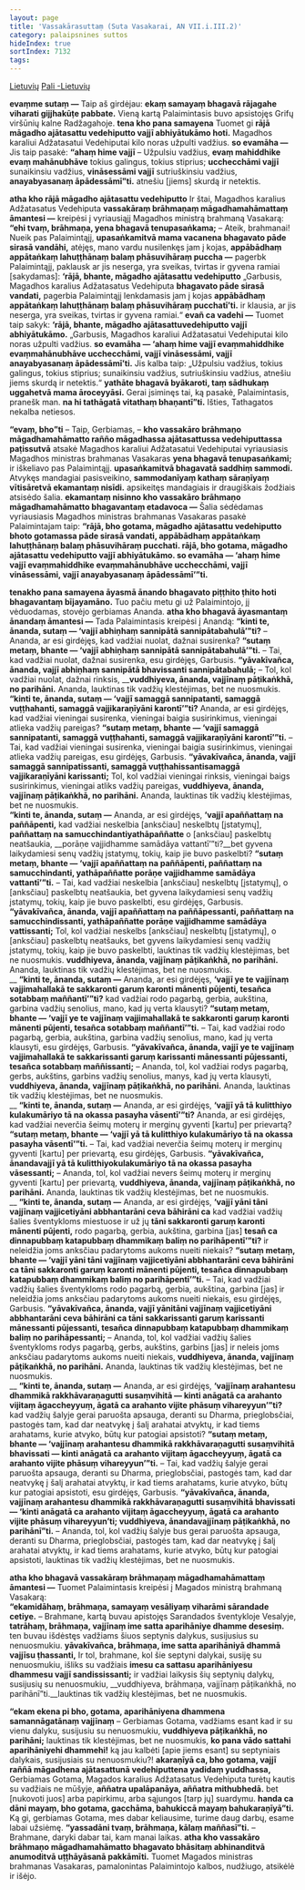 ```yaml
---
layout: page
title: 'Vassakārasuttaṃ (Suta Vasakarai, AN VII.i.III.2)'
category: palaipsnines suttos
hideIndex: true  
sortIndex: 7132
tags:
---
```

<a href="../Vassakārasutta-lt" class="btn btn-primary btn-next">Lietuvių</a>
<a href="../Vassakārasutta-pali" class="btn btn-primary btn-next">Pali -Lietuvių</a> <br />

__evaṃme sutaṃ —__ Taip aš girdėjau: __ekaṃ samayaṃ bhagavā rājagahe viharati gijjhakūṭe pabbate.__ Vieną kartą Palaimintasis buvo apsistojęs Grifų viršūnių kalne Radžagahoje. __tena kho pana samayena__ Tuomet gi __rājā māgadho ajātasattu vedehiputto vajjī abhiyātukāmo hoti.__ Magadhos karaliui Adžatasatui Vedehiputai kilo noras užpulti vadžius. __so evamāha —__ Jis taip pasakė: __“ahaṃ hime vajjī__ – Užpulsiu vadžius, __evaṃ mahiddhike evaṃ mahānubhāve__ tokius galingus, tokius stiprius; __ucchecchāmi vajjī__ sunaikinsiu vadžius, __vināsessāmi vajjī__ sutriuškinsiu vadžius, __anayabyasanaṃ āpādessāmī”ti.__ atnešiu [jiems] skurdą ir netektis.

__atha kho rājā māgadho ajātasattu vedehiputto__ Ir štai, Magadhos karalius Adžatasatus Vedehiputa __vassakāraṃ brāhmaṇaṃ māgadhamahāmattaṃ āmantesi —__ kreipėsi į vyriausiąjį Magadhos ministrą brahmaną Vasakarą: __“ehi tvaṃ, brāhmaṇa, yena bhagavā tenupasaṅkama;__ – Ateik, brahmanai! Nueik pas Palaimintąjį, __upasaṅkamitvā mama vacanena bhagavato pāde sirasā vandāhi,__ atėjęs, mano vardu nusilenkęs jam į kojas, __appābādhaṃ appātaṅkaṃ lahuṭṭhānaṃ balaṃ phāsuvihāraṃ puccha —__ pagerbk Palaimintąjį, paklausk ar jis neserga, yra sveikas, tvirtas ir gyvena ramiai [sakydamas]: __‘rājā, bhante, māgadho ajātasattu vedehiputto__ „Garbusis, Magadhos karalius Adžatasatus Vedehiputa __bhagavato pāde sirasā vandati,__ pagerbia Palaimintąjį lenkdamasis jam į kojas __appābādhaṃ appātaṅkaṃ lahuṭṭhānaṃ balaṃ phāsuvihāraṃ pucchatī’ti.__ ir klausia, ar jis neserga, yra sveikas, tvirtas ir gyvena ramiai.“ __evañ ca vadehi —__ Tuomet taip sakyk: __‘rājā, bhante, māgadho ajātasattuvedehiputto vajjī abhiyātukāmo.__ „Garbusis, Magadhos karaliui Adžatasatui Vedehiputai kilo noras užpulti vadžius. __so evamāha — ‘ahaṃ hime vajjī evaṃmahiddhike evaṃmahānubhāve ucchecchāmi, vajjī vināsessāmi, vajjī anayabyasanaṃ āpādessāmī’ti.__ Jis kalba taip: „Užpulsiu vadžius, tokius galingus, tokius stiprius; sunaikinsiu vadžius, sutriuškinsiu vadžius, atnešiu jiems skurdą ir netektis.“ __yathāte bhagavā byākaroti, taṃ sādhukaṃ uggahetvā mama āroceyyāsi.__ Gerai įsiminęs tai, ką pasakė, Palaimintasis, pranešk man. __na hi tathāgatā vitathaṃ bhaṇantī”ti.__ Išties, Tathagatos nekalba netiesos.

__“evaṃ, bho”ti__ – Taip, Gerbiamas, – __kho vassakāro brāhmaṇo māgadhamahāmatto rañño māgadhassa ajātasattussa vedehiputtassa paṭissutvā__ atsakė Magadhos karaliui Adžatasatui Vedehiputai vyriausiasis Magadhos ministras brahmanas Vasakaras __yena bhagavā tenupasaṅkami;__ ir iškeliavo pas Palaimintąjį. __upasaṅkamitvā bhagavatā saddhiṃ sammodi.__ Atvykęs mandagiai pasisveikino, __sammodanīyaṃ kathaṃ sāraṇīyaṃ vītisāretvā ekamantaṃ nisīdi.__ apsikeitęs mandagiais ir draugiškais žodžiais atsisėdo šalia. __ekamantaṃ nisinno kho vassakāro brāhmaṇo māgadhamahāmatto bhagavantaṃ etadavoca —__ Šalia sėdėdamas vyriausiasis Magadhos ministras brahmanas Vasakaras pasakė Palaimintajam taip: __“rājā, bho gotama, māgadho ajātasattu vedehiputto bhoto gotamassa pāde sirasā vandati, appābādhaṃ appātaṅkaṃ lahuṭṭhānaṃ balaṃ phāsuvihāraṃ pucchati. rājā, bho gotama, māgadho ajātasattu vedehiputto vajjī abhiyātukāmo. so evamāha — ‘ahaṃ hime vajjī evaṃmahiddhike evaṃmahānubhāve ucchecchāmi, vajjī vināsessāmi, vajjī anayabyasanaṃ āpādessāmī’”ti.__

__tenakho pana samayena āyasmā ānando bhagavato piṭṭhito ṭhito hoti bhagavantaṃ bījayamāno.__ Tuo pačiu metu gi už Palaimintojo, jį vėduodamas, stovėjo gerbiamas Ananda. __atha kho bhagavā āyasmantaṃ ānandaṃ āmantesi —__ Tada Palaimintasis kreipėsi į Anandą: __“kinti te, ānanda, sutaṃ — ‘vajjī abhiṇhaṃ sannipātā sannipātabahulā’”ti?__ – Ananda, ar esi girdėjęs, kad vadžiai nuolat, dažnai susirenka? __“sutaṃ metaṃ, bhante — ‘vajjī abhiṇhaṃ sannipātā sannipātabahulā’”ti.__ – Tai, kad vadžiai nuolat, dažnai susirenka, esu girdėjęs, Garbusis. __“yāvakīvañca, ānanda, vajjī abhiṇhaṃ sannipātā bhavissanti sannipātabahulā;__ – Tol, kol vadžiai nuolat, dažnai rinksis, ____vuddhiyeva, ānanda, vajjīnaṃ pāṭikaṅkhā, no parihāni.__ Ananda, lauktinas tik vadžių klestėjimas, bet ne nuosmukis.</br> __“kinti te, ānanda, sutaṃ — ‘vajjī samaggā sannipatanti, samaggā vuṭṭhahanti, samaggā vajjikaraṇīyāni karontī’”ti?__ Ananda, ar esi girdėjęs, kad vadžiai vieningai susirenka, vieningai baigia susirinkimus, vieningai atlieka vadžių pareigas? __“sutaṃ metaṃ, bhante — ‘vajjī samaggā sannipatanti, samaggā vuṭṭhahanti, samaggā vajjikaraṇīyāni karontī’”ti.__ – Tai, kad vadžiai vieningai susirenka, vieningai baigia susirinkimus, vieningai atlieka vadžių pareigas, esu girdėjęs, Garbusis. __“yāvakīvañca, ānanda, vajjī samaggā sannipatissanti, samaggā vuṭṭhahissantisamaggā vajjikaraṇīyāni karissanti;__ Tol, kol vadžiai vieningai rinksis, vieningai baigs susirinkimus, vieningai atliks vadžių pareigas, __vuddhiyeva, ānanda, vajjīnaṃ pāṭikaṅkhā, no parihāni.__ Ananda, lauktinas tik vadžių klestėjimas, bet ne nuosmukis.</br>__“kinti te, ānanda, sutaṃ —__ Ananda, ar esi girdėjęs, __‘vajjī apaññattaṃ na paññāpenti,__ kad vadžiai neskelbia [anksčiau] neskelbtų [įstatymų], __paññattaṃ na samucchindantiyathāpaññatte__ o [anksčiau] paskelbtų neatšaukia, __porāṇe vajjidhamme samādāya vattantī’”ti?__bet gyvena laikydamiesi senų vadžių įstatymų, tokių, kaip jie buvo paskelbti? __“sutaṃ metaṃ, bhante — ‘vajjī apaññattaṃ na paññāpenti, paññattaṃ na samucchindanti, yathāpaññatte porāṇe vajjidhamme samādāya vattantī’”ti.__ – Tai, kad vadžiai neskelbia [anksčiau] neskelbtų [įstatymų], o [anksčiau] paskelbtų neatšaukia, bet gyvena laikydamiesi senų vadžių įstatymų, tokių, kaip jie buvo paskelbti, esu girdėjęs, Garbusis. __“yāvakīvañca, ānanda, vajjī apaññattaṃ na paññāpessanti, paññattaṃ na samucchindissanti, yathāpaññatte porāṇe vajjidhamme samādāya vattissanti;__ Tol, kol vadžiai neskelbs [anksčiau] neskelbtų [įstatymų], o [anksčiau] paskelbtų neatšauks, bet gyvens laikydamiesi senų vadžių įstatymų, tokių, kaip jie buvo paskelbti, lauktinas tik vadžių klestėjimas, bet ne nuosmukis. __vuddhiyeva, ānanda, vajjīnaṃ pāṭikaṅkhā, no parihāni.__ Ananda, lauktinas tik vadžių klestėjimas, bet ne nuosmukis.</br> __
__“kinti te, ānanda, sutaṃ —__ Ananda, ar esi girdėjęs, __‘vajjī ye te vajjīnaṃ vajjimahallakā te sakkaronti garuṃ karonti mānenti pūjenti, tesañca sotabbaṃ maññantī’”ti?__ kad vadžiai rodo pagarbą, gerbia, aukština, garbina vadžių senolius, mano, kad jų verta klausyti? __“sutaṃ metaṃ, bhante — ‘vajjī ye te vajjīnaṃ vajjimahallakā te sakkaronti garuṃ karonti mānenti pūjenti, tesañca sotabbaṃ maññantī’”ti.__ – Tai, kad vadžiai rodo pagarbą, gerbia, aukština, garbina vadžių senolius, mano, kad jų verta klausyti, esu girdėjęs, Garbusis. __“yāvakīvañca, ānanda, vajjī ye te vajjīnaṃ vajjimahallakā te sakkarissanti garuṃ karissanti mānessanti pūjessanti, tesañca sotabbaṃ maññissanti;__ – Ananda, tol, kol vadžiai rodys pagarbą, gerbs, aukštins, garbins vadžių senolius, manys, kad jų verta klausyti, __vuddhiyeva, ānanda, vajjīnaṃ pāṭikaṅkhā, no parihāni.__ Ananda, lauktinas tik vadžių klestėjimas, bet ne nuosmukis.</br> __
__“kinti te, ānanda, sutaṃ —__ Ananda, ar esi girdėjęs, __‘vajjī yā tā kulitthiyo kulakumāriyo tā na okassa pasayha vāsentī’”ti?__ Ananda, ar esi girdėjęs, kad vadžiai neverčia šeimų moterų ir merginų gyventi [kartu] per prievartą? __“sutaṃ metaṃ, bhante — ‘vajjī yā tā kulitthiyo kulakumāriyo tā na okassa pasayha vāsentī’”ti.__ – Tai, kad vadžiai neverčia šeimų moterų ir merginų gyventi [kartu] per prievartą, esu girdėjęs, Garbusis. __“yāvakīvañca, ānandavajjī yā tā kulitthiyokulakumāriyo tā na okassa pasayha vāsessanti;__ – Ananda, tol, kol vadžiai nevers šeimų moterų ir merginų gyventi [kartu] per prievartą, __vuddhiyeva, ānanda, vajjīnaṃ pāṭikaṅkhā, no parihāni.__ Ananda, lauktinas tik vadžių klestėjimas, bet ne nuosmukis.</br> __
__“kinti te, ānanda, sutaṃ —__ Ananda, ar esi girdėjęs, __‘vajjī yāni tāni vajjīnaṃ vajjicetiyāni abbhantarāni ceva bāhirāni ca__ kad vadžiai vadžių šalies šventykloms miestuose ir už jų __tāni sakkaronti garuṃ karonti mānenti pūjenti,__ rodo pagarbą, gerbia, aukština, garbina [jas] __tesañ ca dinnapubbaṃ katapubbaṃ dhammikaṃ baliṃ no parihāpentī’”ti?__  ir neleidžia joms anksčiau padarytoms aukoms nueiti niekais? __“sutaṃ metaṃ, bhante — ‘vajjī yāni tāni vajjīnaṃ vajjicetiyāni abbhantarāni ceva bāhirāni ca tāni sakkaronti garuṃ karonti mānenti pūjenti, tesañca dinnapubbaṃ katapubbaṃ dhammikaṃ baliṃ no parihāpentī’”ti.__ – Tai, kad vadžiai vadžių šalies šventykloms rodo pagarbą, gerbia, aukština, garbina [jas] ir neleidžia joms anksčiau padarytoms aukoms nueiti niekais, esu girdėjęs, Garbusis. __“yāvakīvañca, ānanda, vajjī yānitāni vajjīnaṃ vajjicetiyāni abbhantarāni ceva bāhirāni ca tāni sakkarissanti garuṃ karissanti mānessanti pūjessanti, tesañca dinnapubbaṃ katapubbaṃ dhammikaṃ baliṃ no parihāpessanti;__ – Ananda, tol, kol vadžiai vadžių šalies šventykloms rodys pagarbą, gerbs, aukštins, garbins [jas] ir neleis joms anksčiau padarytoms aukoms nueiti niekais, __vuddhiyeva, ānanda, vajjīnaṃ pāṭikaṅkhā, no parihāni.__ Ananda, lauktinas tik vadžių klestėjimas, bet ne nuosmukis.</br> __
__“kinti te, ānanda, sutaṃ —__ Ananda, ar esi girdėjęs, __‘vajjīnaṃ arahantesu dhammikā rakkhāvaraṇagutti susaṃvihitā — kinti anāgatā ca arahanto vijitaṃ āgaccheyyuṃ, āgatā ca arahanto vijite phāsuṃ vihareyyun’”ti?__ kad vadžių šalyje gerai paruošta apsauga, deranti su Dharma, prieglobsčiai, pastogės tam, kad dar neatvykę į šalį arahatai atvyktų, ir kad tiems arahatams, kurie atvyko, būtų kur patogiai apsistoti? __“sutaṃ metaṃ, bhante — ‘vajjīnaṃ arahantesu dhammikā rakkhāvaraṇagutti susaṃvihitā bhavissati — kinti anāgatā ca arahanto vijitaṃ āgaccheyyuṃ, āgatā ca arahanto vijite phāsuṃ vihareyyun’”ti.__ – Tai, kad vadžių šalyje gerai paruošta apsauga, deranti su Dharma, prieglobsčiai, pastogės tam, kad dar neatvykę į šalį arahatai atvyktų, ir kad tiems arahatams, kurie atvyko, būtų kur patogiai apsistoti, esu girdėjęs, Garbusis. __“yāvakīvañca, ānanda, vajjīnaṃ arahantesu dhammikā rakkhāvaraṇagutti susaṃvihitā bhavissati — ‘kinti anāgatā ca arahanto vijitaṃ āgaccheyyuṃ, āgatā ca arahanto vijite phāsuṃ vihareyyun’ti; vuddhiyeva, ānandavajjīnaṃ pāṭikaṅkhā, no parihānī”ti.__ – Ananda, tol, kol vadžių šalyje bus gerai paruošta apsauga, deranti su Dharma, prieglobsčiai, pastogės tam, kad dar neatvykę į šalį arahatai atvyktų, ir kad tiems arahatams, kurie atvyko, būtų kur patogiai apsistoti, lauktinas tik vadžių klestėjimas, bet ne nuosmukis.

__atha kho bhagavā vassakāraṃ brāhmaṇaṃ māgadhamahāmattaṃ āmantesi —__ Tuomet Palaimintasis kreipėsi į Magados ministrą brahmaną Vasakarą:</br> __“ekamidāhaṃ, brāhmaṇa, samayaṃ vesāliyaṃ viharāmi sārandade cetiye.__ – Brahmane, kartą buvau apistojęs Sarandados šventykloje Vesalyje, __tatrāhaṃ, brāhmaṇa, vajjīnaṃ ime satta aparihāniye dhamme desesiṃ.__ ten buvau išdėstęs vadžiams šiuos septynis dalykus, susijusius su nenuosmukiu. __yāvakīvañca, brāhmaṇa, ime satta aparihāniyā dhammā vajjīsu ṭhassanti,__ Ir tol, brahmane, kol šie septyni dalykai, susiję su nenuosmukiu, išliks su vadžiais __imesu ca sattasu aparihāniyesu dhammesu vajjī sandississanti;__ ir vadžiai laikysis šių septynių dalykų, susijusių su nenuosmukiu, __vuddhiyeva, brāhmaṇa, vajjīnaṃ pāṭikaṅkhā, no parihānī”ti.__lauktinas tik vadžių klestėjimas, bet ne nuosmukis.

__“ekam ekena pi bho, gotama, aparihāniyena dhammena samannāgatānaṃ vajjīnaṃ__ – Gerbiamas Gotama, vadžiams esant kad ir su vienu dalyku, susijusiu su nenuosmukiu, __vuddhiyeva pāṭikaṅkhā, no parihāni;__ lauktinas tik klestėjimas, bet ne nuosmukis, __ko pana vādo sattahi aparihāniyehi dhammehi!__ ką jau kalbėti [apie jiems esant] su septyniais dalykais, susijusiais su nenuosmukiu?! __akaraṇīyā ca, bho gotama, vajjī raññā māgadhena ajātasattunā vedehiputtena yadidaṃ yuddhassa,__ Gerbiamas Gotama, Magados karalius Adžatasatus Vedehiputa turėtų kautis su vadžiais ne mūšyje, __aññatra upalāpanāya, aññatra mithubhedā.__ bet [nukovoti juos] arba papirkimu, arba sąjungos [tarp jų] suardymu. __handa ca dāni mayaṃ, bho gotama, gacchāma, bahukiccā mayaṃ bahukaraṇīyā”ti.__ Ką gi, gerbiamas Gotama, mes dabar keliausime, turime daug darbų, esame labai užsiėmę. __“yassadāni tvaṃ, brāhmaṇa, kālaṃ maññasī”ti.__ – Brahmane, daryki dabar tai, kam manai laikas. __atha kho vassakāro brāhmaṇo māgadhamahāmatto bhagavato bhāsitaṃ abhinanditvā anumoditvā uṭṭhāyāsanā pakkāmīti.__ Tuomet Magados ministras brahmanas Vasakaras, pamalonintas Palaimintojo kalbos, nudžiugo, atsikėlė ir išėjo.